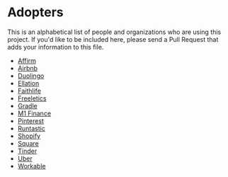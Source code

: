 # Adopters

This is an alphabetical list of people and organizations who are using this
project. If you'd like to be included here, please send a Pull Request that
adds your information to this file.

- [Affirm](https://www.affirm.com/)
- [Airbnb](https://www.airbnb.com/)
- [Duolingo](https://www.duolingo.com/)
- [Ellation](http://www.ellation.com/)
- [Faithlife](https://faithlife.com/about)
- [Freeletics](https://www.freeletics.com)
- [Gradle](https://gradle.org)
- [M1 Finance](https://www.m1finance.com/)
- [Pinterest](https://www.pinterest.com/)
- [Runtastic](https://www.runtastic.com/)
- [Shopify](https://www.shopify.com/)
- [Square](https://squareup.com)
- [Tinder](https://tinder.com)
- [Uber](https://uber.com)
- [Workable](https://www.workable.com)
